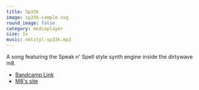 ```yaml
---
title: Sp33k
image: sp33k-sample.svg
round_image: false
category: mediaplayer
size: 1x
music: nmlstyl-sp33k.mp3
---
```


A song featuring the Speak n' Spell style synth engine inside the dirtywave m8.

- [Bandcamp Link](https://nmlstyl.bandcamp.com/track/sp33k)
- [M8's site](https://dirtywave.com)
